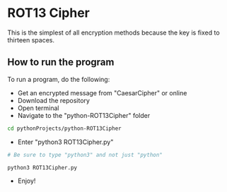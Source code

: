 # ROT13 Cipher
This is the simplest of all encryption methods because the key is fixed to thirteen spaces. 

## How to run the program
To run a program, do the following:
+ Get an encrypted message from "CaesarCipher" or online
+ Download the repository
+ Open terminal
+ Navigate to the "python-ROT13Cipher" folder
```bash
cd pythonProjects/python-ROT13Cipher
```
+ Enter "python3 ROT13Cipher.py"
```bash
# Be sure to type "python3" and not just "python"

python3 ROT13Cipher.py
```
+ Enjoy!
